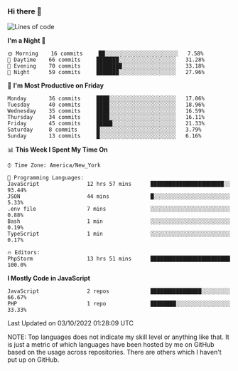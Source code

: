 ### Hi there 👋

<!--
**LynxJinxxy/LynxJinxxy** is a ✨ _special_ ✨ repository because its `README.md` (this file) appears on your GitHub profile.

Here are some ideas to get you started:

- 🔭 I’m currently working on ...
- 🌱 I’m currently learning ...
- 👯 I’m looking to collaborate on ...
- 🤔 I’m looking for help with ...
- 💬 Ask me about ...
- 📫 How to reach me: ...
- 😄 Pronouns: ...
- ⚡ Fun fact: ...
-->

<!--START_SECTION:waka-->
![Lines of code](https://img.shields.io/badge/From%20Hello%20World%20I%27ve%20Written-22%20Thousand%20lines%20of%20code-blue)

**I'm a Night 🦉** 

```text
🌞 Morning    16 commits     ██░░░░░░░░░░░░░░░░░░░░░░░   7.58% 
🌆 Daytime    66 commits     ███████░░░░░░░░░░░░░░░░░░   31.28% 
🌃 Evening    70 commits     ████████░░░░░░░░░░░░░░░░░   33.18% 
🌙 Night      59 commits     ███████░░░░░░░░░░░░░░░░░░   27.96%

```
📅 **I'm Most Productive on Friday** 

```text
Monday       36 commits     ████░░░░░░░░░░░░░░░░░░░░░   17.06% 
Tuesday      40 commits     ████░░░░░░░░░░░░░░░░░░░░░   18.96% 
Wednesday    35 commits     ████░░░░░░░░░░░░░░░░░░░░░   16.59% 
Thursday     34 commits     ████░░░░░░░░░░░░░░░░░░░░░   16.11% 
Friday       45 commits     █████░░░░░░░░░░░░░░░░░░░░   21.33% 
Saturday     8 commits      █░░░░░░░░░░░░░░░░░░░░░░░░   3.79% 
Sunday       13 commits     █░░░░░░░░░░░░░░░░░░░░░░░░   6.16%

```


📊 **This Week I Spent My Time On** 

```text
⌚︎ Time Zone: America/New_York

💬 Programming Languages: 
JavaScript               12 hrs 57 mins      ███████████████████████░░   93.44% 
JSON                     44 mins             █░░░░░░░░░░░░░░░░░░░░░░░░   5.33% 
.env file                7 mins              ░░░░░░░░░░░░░░░░░░░░░░░░░   0.88% 
Bash                     1 min               ░░░░░░░░░░░░░░░░░░░░░░░░░   0.19% 
TypeScript               1 min               ░░░░░░░░░░░░░░░░░░░░░░░░░   0.17%

🔥 Editors: 
PhpStorm                 13 hrs 51 mins      █████████████████████████   100.0%

```

**I Mostly Code in JavaScript** 

```text
JavaScript               2 repos             ████████████████░░░░░░░░░   66.67% 
PHP                      1 repo              ████████░░░░░░░░░░░░░░░░░   33.33%

```



 Last Updated on 03/10/2022 01:28:09 UTC
<!--END_SECTION:waka-->
NOTE: Top languages does not indicate my skill level or anything like that. It is just a metric of which languages have been hosted by me on GitHub based on the usage across repositories. There are others which I haven't put up on GitHub.
